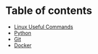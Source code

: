 # Table of contents

* [Linux Useful Commands](README.md)
* [Python](python.md)
* [Git](git.md)
* [Docker](docker.md)
